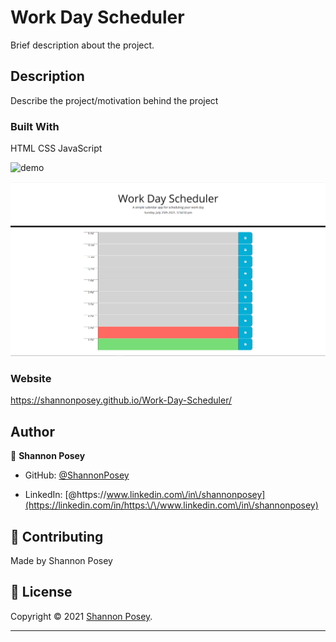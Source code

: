 # Work Day Scheduler 
Brief description about the project.

## Description
Describe the project/motivation behind the project

### Built With
HTML
CSS
JavaScript

![ demo](./assets/img/)

![demo](./assets/img/color-code.png)

### Website
https://shannonposey.github.io/Work-Day-Scheduler/
## Author
👤 **Shannon Posey**

* GitHub: [@ShannonPosey](https://github.com/ShannonPosey)

* LinkedIn: [@https:\/\/www.linkedin.com\/in\/shannonposey](https://linkedin.com/in/https:\/\/www.linkedin.com\/in\/shannonposey)
## 🤝 Contributing

Made by Shannon Posey
## 📝 License

Copyright © 2021 [Shannon Posey](https://github.com/ShannonPosey).<br />

***
